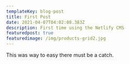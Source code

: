 ```yaml
---
templateKey: blog-post
title: First Post
date: 2021-04-07T04:02:08.383Z
description: First time using the Netlify CMS
featuredpost: true
featuredimage: /img/products-grid2.jpg
---
```

This was way to easy there must be a catch.